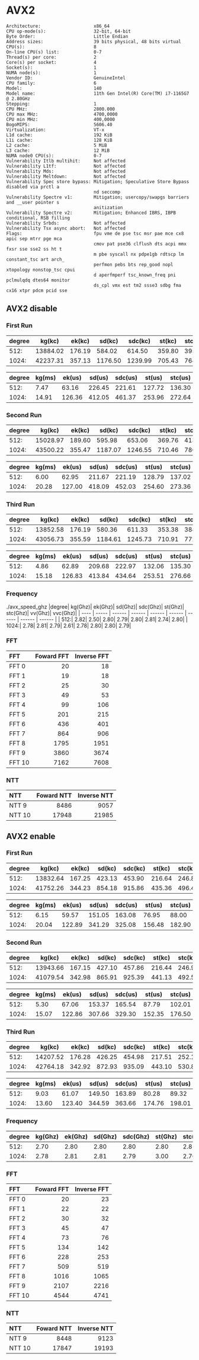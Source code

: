 # AVX2 

```
Architecture:                    x86_64
CPU op-mode(s):                  32-bit, 64-bit
Byte Order:                      Little Endian
Address sizes:                   39 bits physical, 48 bits virtual
CPU(s):                          8
On-line CPU(s) list:             0-7
Thread(s) per core:              2
Core(s) per socket:              4
Socket(s):                       1
NUMA node(s):                    1
Vendor ID:                       GenuineIntel
CPU family:                      6
Model:                           140
Model name:                      11th Gen Intel(R) Core(TM) i7-1165G7 @ 2.80GHz
Stepping:                        1
CPU MHz:                         2800.000
CPU max MHz:                     4700,0000
CPU min MHz:                     400,0000
BogoMIPS:                        5606.40
Virtualization:                  VT-x
L1d cache:                       192 KiB
L1i cache:                       128 KiB
L2 cache:                        5 MiB
L3 cache:                        12 MiB
NUMA node0 CPU(s):               0-7
Vulnerability Itlb multihit:     Not affected
Vulnerability L1tf:              Not affected
Vulnerability Mds:               Not affected
Vulnerability Meltdown:          Not affected
Vulnerability Spec store bypass: Mitigation; Speculative Store Bypass disabled via prctl a
                                 nd seccomp
Vulnerability Spectre v1:        Mitigation; usercopy/swapgs barriers and __user pointer s
                                 anitization
Vulnerability Spectre v2:        Mitigation; Enhanced IBRS, IBPB conditional, RSB filling
Vulnerability Srbds:             Not affected
Vulnerability Tsx async abort:   Not affected
Flags:                           fpu vme de pse tsc msr pae mce cx8 apic sep mtrr pge mca 
                                 cmov pat pse36 clflush dts acpi mmx fxsr sse sse2 ss ht t
                                 m pbe syscall nx pdpe1gb rdtscp lm constant_tsc art arch_
                                 perfmon pebs bts rep_good nopl xtopology nonstop_tsc cpui
                                 d aperfmperf tsc_known_freq pni pclmulqdq dtes64 monitor 
                                 ds_cpl vmx est tm2 ssse3 sdbg fma cx16 xtpr pdcm pcid sse

```

## AVX2 disable

### First Run 

|degree|  kg(kc)|   ek(kc)|  sd(kc)| sdc(kc)|  st(kc)| stc(kc)|  vv(kc)| vvc(kc)|
| ---- | ------ |  ------ | ------ | ------ | ------ | ------ | ------ | ------ |
|  512:| 13884.02|   176.19|   584.02|   614.50|   359.80|   395.09|    51.23|    83.29|
| 1024:| 42237.31|   357.13|  1176.50|  1239.99|   705.43|   764.92|   102.59|   166.26|


|degree|  kg(ms)|  ek(us)|  sd(us)| sdc(us)|  st(us)| stc(us)|  vv(us)| vvc(us)|
| ---- |  ----- | ------ | ------ | ------ | ------ | ------ | ------ | ------ |
|  512:|     7.47|    63.16|   226.45|   221.61|   127.72|   136.30|    21.87|    29.54|
| 1024:|    14.91|   126.36|   412.05|   461.37|   253.96|   272.64|    37.44|    61.72|


### Second Run 

|degree|  kg(kc)|   ek(kc)|  sd(kc)| sdc(kc)|  st(kc)| stc(kc)|  vv(kc)| vvc(kc)|
| ---- | ------ |  ------ | ------ | ------ | ------ | ------ | ------ | ------ |
|  512:| 15028.97|   189.60|   595.98|   653.06|   369.76|   413.90|    57.67|    94.78|
| 1024:| 43500.22|   355.47|  1187.07|  1246.55|   710.46|   786.32|   104.46|   168.77|


|degree|  kg(ms)|  ek(us)|  sd(us)| sdc(us)|  st(us)| stc(us)|  vv(us)| vvc(us)|
| ---- |  ----- | ------ | ------ | ------ | ------ | ------ | ------ | ------ |
|  512:|     6.00|    62.95|   211.67|   221.19|   128.79|   137.02|    18.80|    30.31|
| 1024:|    20.28|   127.00|   418.09|   452.03|   254.60|   273.36|    37.68|    60.77|


### Third Run 


|degree|  kg(kc)|   ek(kc)|  sd(kc)| sdc(kc)|  st(kc)| stc(kc)|  vv(kc)| vvc(kc)|
| ---- | ------ |  ------ | ------ | ------ | ------ | ------ | ------ | ------ |
|  512:| 13852.58|   176.19|   580.36|   611.33|   353.38|   384.51|    50.77|    82.92|
| 1024:| 43056.73|   355.59|  1184.61|  1245.73|   710.91|   772.31|   104.00|   169.15|


|degree|  kg(ms)|  ek(us)|  sd(us)| sdc(us)|  st(us)| stc(us)|  vv(us)| vvc(us)|
| ---- |  ----- | ------ | ------ | ------ | ------ | ------ | ------ | ------ |
|  512:|     4.86|    62.89|   209.68|   222.97|   132.06|   135.30|    20.68|    33.99|
| 1024:|    15.18|   126.83|   413.84|   434.64|   253.51|   276.66|    37.37|    63.23|

### Frequency

./avx_speed_ghz
|degree|  kg(Ghz)|   ek(Ghz)|   sd(Ghz)|  sdc(Ghz)|   st(Ghz)|  stc(Ghz)|   vv(Ghz)|  vvc(Ghz)|
| ---- |  ----- | ------ | ------ | ------ | ------ | ------ | ------ | ------ |
|  512:|      2.82|      2.50|      2.80|      2.79|      2.80|      2.81|      2.74|      2.80|
| 1024:|      2.78|      2.81|      2.79|      2.61|      2.78|      2.80|      2.80|      2.79|


### FFT 

| FFT | Foward FFT | Inverse FFT
|:-------------|----------:|-----------:|
| FFT 0 |       20 |       18
| FFT 1 |       19 |       18
| FFT 2 |       25 |       30
| FFT 3 |       49 |       53
| FFT 4 |       99 |      106
| FFT 5 |      201 |      215
| FFT 6 |      436 |      401
| FFT 7 |      864 |      906
| FFT 8 |     1795 |     1951
| FFT 9 |     3860 |     3674
| FFT 10 |     7162 |     7608

### NTT

| NTT | Foward NTT | Inverse NTT
|:-------------|----------:|-----------:|
| NTT 9 |     8486 |     9057
| NTT 10 |    17948 |    21985


## AVX2 enable

### First Run 

|degree|  kg(kc)|   ek(kc)|  sd(kc)| sdc(kc)|  st(kc)| stc(kc)|  vv(kc)| vvc(kc)|
| ---- | ------ |  ------ | ------ | ------ | ------ | ------ | ------ | ------ |
|  512:| 13832.64|   167.25|   423.13|   453.90|   216.64|   246.84|    49.68|    82.94|
| 1024:| 41752.26|   344.23|   854.18|   915.86|   435.36|   496.47|   101.71|   165.78|


|degree|  kg(ms)|  ek(us)|  sd(us)| sdc(us)|  st(us)| stc(us)|  vv(us)| vvc(us)|
| ---- |  ----- | ------ | ------ | ------ | ------ | ------ | ------ | ------ |
|  512:|     6.15|    59.57|   151.05|   163.08|    76.95|    88.00|    20.59|    33.89|
| 1024:|    20.04|   122.89|   341.29|   325.08|   156.48|   182.90|    37.83|    59.18|

### Second Run 

|degree|  kg(kc)|   ek(kc)|  sd(kc)| sdc(kc)|  st(kc)| stc(kc)|  vv(kc)| vvc(kc)|
| ---- | ------ |  ------ | ------ | ------ | ------ | ------ | ------ | ------ |
|  512:| 13943.66|   167.15|   427.10|   457.86|   216.44|   246.90|    50.56|    82.66|
| 1024:| 41079.54|   342.98|   865.91|   925.39|   441.13|   492.58|   102.44|   165.52|


|degree|  kg(ms)|  ek(us)|  sd(us)| sdc(us)|  st(us)| stc(us)|  vv(us)| vvc(us)|
| ---- |  ----- | ------ | ------ | ------ | ------ | ------ | ------ | ------ |
|  512:|     5.30|    67.06|   153.37|   165.54|    87.79|   102.01|    29.64|    34.49|
| 1024:|    15.07|   122.86|   307.66|   329.30|   152.35|   176.50|    37.36|    65.05|

### Third Run 

|degree|  kg(kc)|   ek(kc)|  sd(kc)| sdc(kc)|  st(kc)| stc(kc)|  vv(kc)| vvc(kc)|
| ---- | ------ |  ------ | ------ | ------ | ------ | ------ | ------ | ------ |
|  512:| 14207.52|   176.28|   426.25|   454.98|   217.51|   252.13|    50.95|    82.66|
| 1024:| 42764.18|   342.92|   872.93|   935.09|   443.10|   530.86|   103.35|   168.54|

|degree|  kg(ms)|  ek(us)|  sd(us)| sdc(us)|  st(us)| stc(us)|  vv(us)| vvc(us)|
| ---- |  ----- | ------ | ------ | ------ | ------ | ------ | ------ | ------ |
|  512:|     9.03|    61.07|   149.50|   163.89|    80.28|    89.32|    18.59|    31.01|
| 1024:|    13.60|   123.40|   344.59|   363.66|   174.76|   198.01|    42.31|    67.90|

### Frequency

|degree|  kg(Ghz)|   ek(Ghz)|   sd(Ghz)|  sdc(Ghz)|   st(Ghz)|  stc(Ghz)|   vv(Ghz)|  vvc(Ghz)|
| ---- |  ----- | ------ | ------ | ------ | ------ | ------ | ------ | ------ |
|  512:|      2.70|      2.80|      2.80|      2.80|      2.80|      2.81|      2.80|      2.80|
| 1024:|      2.78|      2.81|      2.81|      2.79|      3.00|      2.76|      3.14|      2.81|



### FFT 

| FFT | Foward FFT | Inverse FFT
|:-------------|----------:|-----------:|
| FFT 0 |       20 |       23
| FFT 1 |       22 |       22
| FFT 2 |       30 |       32
| FFT 3 |       45 |       47
| FFT 4 |       73 |       76
| FFT 5 |      134 |      142
| FFT 6 |      228 |      253
| FFT 7 |      509 |      519
| FFT 8 |     1016 |     1065
| FFT 9 |     2107 |     2216
| FFT 10 |     4544 |     4741

### NTT

| NTT | Foward NTT | Inverse NTT
|:-------------|----------:|-----------:|
| NTT 9 |     8448 |     9123
| NTT 10 |    17847 |    19193